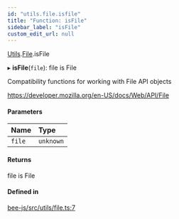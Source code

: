 ```yaml
---
id: "utils.file.isfile"
title: "Function: isFile"
sidebar_label: "isFile"
custom_edit_url: null
---
```


[Utils](../modules/utils.md).[File](../modules/utils.file.md).isFile

▸ **isFile**(`file`): file is File

Compatibility functions for working with File API objects

https://developer.mozilla.org/en-US/docs/Web/API/File

#### Parameters

| Name | Type |
| :------ | :------ |
| `file` | `unknown` |

#### Returns

file is File

#### Defined in

[bee-js/src/utils/file.ts:7](https://github.com/ethersphere/bee-js/blob/74056cb/src/utils/file.ts#L7)
